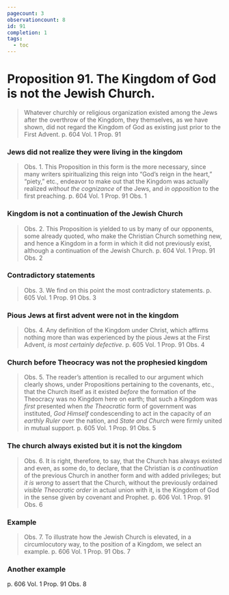```yaml
---
pagecount: 3
observationcount: 8
id: 91
completion: 1
tags:
  - toc
---
```

# Proposition 91. The Kingdom of God is not the Jewish Church.

>Whatever churchly or religious organization existed among the Jews after the overthrow of the Kingdom, they themselves, as we have shown, did not regard the Kingdom of God as existing just prior to the First Advent.
>p. 604 Vol. 1 Prop. 91
### Jews did not realize they were living in the kingdom
>Obs. 1. This Proposition in this form is the more necessary, since many writers spiritualizing this reign into “God’s reign in the heart,” “piety,” etc., endeavor to make out that the Kingdom was actually realized *without the cognizance* of the Jews, and *in opposition* to the first preaching.
>p. 604 Vol. 1 Prop. 91 Obs. 1
### Kingdom is not a continuation of the Jewish Church
>Obs. 2. This Proposition is yielded to us by many of our opponents, some already quoted, who make the Christian Church something new, and hence a Kingdom in a form in which it did not previously exist, although a continuation of the Jewish Church.
>p. 604 Vol. 1 Prop. 91 Obs. 2
### Contradictory statements
>Obs. 3. We find on this point the most contradictory statements.
>p. 605 Vol. 1 Prop. 91 Obs. 3
### Pious Jews at first advent were not in the kingdom
>Obs. 4. Any definition of the Kingdom under Christ, which affirms nothing more than was experienced by the pious Jews at the First Advent, *is most certainly defective*.
>p. 605 Vol. 1 Prop. 91 Obs. 4
### Church before Theocracy was not the prophesied kingdom
>Obs. 5. The reader’s attention is recalled to our argument which clearly shows, under Propositions pertaining to the covenants, etc., that the Church itself as it existed *before* the formation of the Theocracy was no Kingdom here on earth; that such a Kingdom was *first* presented when *the Theocratic* form of government was instituted, *God Himself* condescending to act in the capacity of *an earthly Ruler* over the nation, and *State and Church* were firmly united in mutual support.
>p. 605 Vol. 1 Prop. 91 Obs. 5
### The church always existed but it is not the kingdom
>Obs. 6. It is right, therefore, to say, that the Church has always existed and even, as some do, to declare, that the Christian is *a continuation* of the previous Church in another form and with added privileges; but *it is wrong* to assert that the Church, without the previously ordained *visible Theocratic order* in actual union with it, is the Kingdom of God in the sense given by covenant and Prophet.
>p. 606 Vol. 1 Prop. 91 Obs. 6
### Example
>Obs. 7. To illustrate how the Jewish Church is elevated, in a circumlocutory way, to the position of a Kingdom, we select an example.
>p. 606 Vol. 1 Prop. 91 Obs. 7
### Another example
p. 606 Vol. 1 Prop. 91 Obs. 8